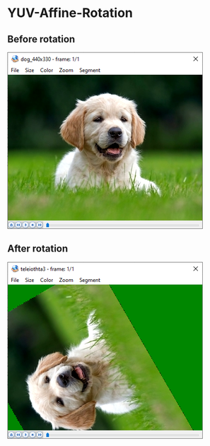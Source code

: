 # YUV-Affine-Rotation

## Before rotation
![before](/images/before.PNG)

## After rotation
![after](/images/after.PNG)
